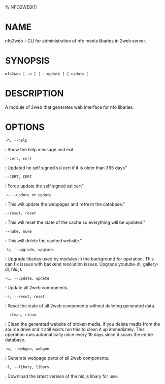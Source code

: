 % NFO2WEB(1)

NAME
====

nfo2web - CLI for administration of nfo media libaries in 2web server.

SYNOPSIS
========

`nfo2web [ -u ] [ --update ] [ update ]`

DESCRIPTION
===========

A module of 2web that generates web interface for nfo libaries.

OPTIONS
=======

`-h, --help`

:   Show the help message and exit

`--cert, cert`

:  Updated he self signed ssl cert if it is older than 365 days"

`--CERT, CERT`

:  Force update the self signed ssl cert"

`-u --update or update`

:  This will update the webpages and refresh the database."

`--reset, reset`

:  This will reset the state of the cache so everything will be updated."

`--nuke, nuke`

:   This will delete the cached website."

`-U, --upgrade, upgrade`

:   Upgrade libaries used by modules in the background for operation. This can fix issues with backend resolution issues. Upgrade youtube-dl, gallery-dl, hls.js

`-u, --update, update`

:   Update all 2web components.

`-r, --reset, reset`

:   Reset the state of all 2web components without deleting generated data.

`--clean, clean`

:   Clean the generated website of broken media. If you delete media from the source drive and it still exists run this to clean it up immediately. This operation runs automatically once every 10 days since it scans the entire database.

`-w, --webgen, webgen`

:   Generate webpage parts of all 2web components.

`-l, --libary, libary`

:   Download the latest version of the hls.js libary for use.

